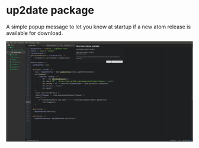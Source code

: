 # up2date package

A simple popup message to let you know at startup if a new atom release is available for download.

![A screenshot](https://raw.githubusercontent.com/malko/atom-up2date/master/screenshot.png)
